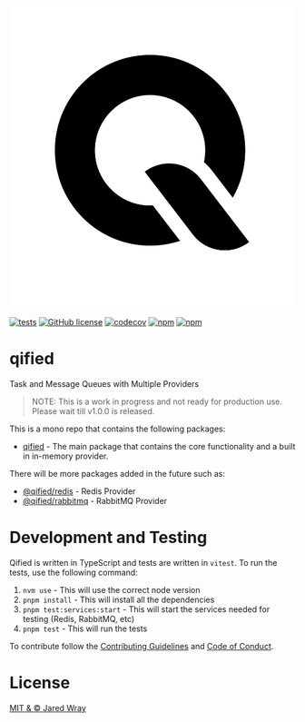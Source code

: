 [![site/logo.svg](site/logo.svg)](https://qified.org)

[![tests](https://github.com/jaredwray/qified/actions/workflows/tests.yaml/badge.svg)](https://github.com/jaredwray/qified/actions/workflows/tests.yaml)
[![GitHub license](https://img.shields.io/github/license/jaredwray/qified)](https://github.com/jaredwray/qified/blob/master/LICENSE)
[![codecov](https://codecov.io/gh/jaredwray/qified/graph/badge.svg?token=jcRdy8SkOG)](https://codecov.io/gh/jaredwray/qified)
[![npm](https://img.shields.io/npm/dm/qified)](https://npmjs.com/package/qified)
[![npm](https://img.shields.io/npm/v/qified)](https://npmjs.com/package/qified)

# qified
Task and Message Queues with Multiple Providers

> NOTE: This is a work in progress and not ready for production use. Please wait till v1.0.0 is released.

This is a mono repo that contains the following packages:
* [qified](packages/qified/README.md) - The main package that contains the core functionality and a built in in-memory provider.

There will be more packages added in the future such as:
* [@qified/redis](packages/redis/README.md) - Redis Provider
* [@qified/rabbitmq](packages/rabbitmq/README.md) - RabbitMQ Provider

# Development and Testing

Qified is written in TypeScript and tests are written in `vitest`. To run the tests, use the following command:

1. `nvm use` - This will use the correct node version
2. `pnpm install` - This will install all the dependencies
3. `pnpm test:services:start` - This will start the services needed for testing (Redis, RabbitMQ, etc)
4. `pnpm test` - This will run the tests

To contribute follow the [Contributing Guidelines](CONTRIBUTING.md) and [Code of Conduct](CODE_OF_CONDUCT.md).

# License

[MIT & © Jared Wray](LICENSE)